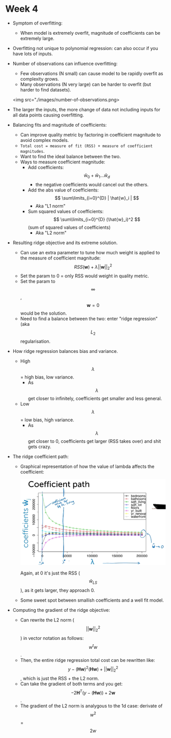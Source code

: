 # Week 4

* Symptom of overfitting:
	* When model is extremely overfit, magnitude of coefficients can be extremely large.

* Overfitting not unique to polynomial regression: can also occur if you have lots of inputs.

* Number of observations can influence overfitting:
	* Few observations (N small) can cause model to be rapidly overfit as complexity grows.
	* Many observations (N very large) can be harder to overfit (but harder to find datasets).

	<img src="./images/number-of-observations.png></img>

* The larger the inputs, the more change of data not including inputs for all data points causing overfitting.

* Balancing fits and magnitude of coefficients:
	* Can improve quality metric by factoring in coefficient magnitude to avoid complex models.
	* ``Total cost = measure of fit (RSS) + measure of coefficient magnitudes``.
	* Want to find the ideal balance between the two.
	* Ways to measure coefficient magnitude:
		* Add coefficients: $$ \hat{w}_0 + \hat{w}_1 ... \hat{w}_d $$
			* the negative coefficients would cancel out the others.
		* Add the abs value of coefficients: $$ \sum\limits_{i=0}^{D} | \hat{w}_i | $$
			* Aka "L1 norm"
		* Sum squared values of coefficients: $$ \sum\limits_{i=0}^{D} (\hat{w}_i)^2 $$ (sum of squared values of coefficients)
			* Aka "L2 norm"

* Resulting ridge objective and its extreme solution.
	* Can use an extra parameter to tune how much weight is applied to the measure of coefficient magnitude: $$ RSS(\mathbf{w}) + \lambda ||\mathbf{w}||_2^2 $$
	* Set the param to 0 = only RSS would weight in quality metric.
	* Set the param to $$ \infty $$, $$\mathbf{w} = 0 $$ would be the solution.
	* Need to find a balance between the two: enter "ridge regression" (aka $$ L_2 $$ regularisation.

* How ridge regression balances bias and variance.
	* High $$ \lambda $$ = high bias, low variance.
		* As $$ \lambda $$ get closer to infinitely, coefficients get smaller and less general.
	* Low  $$ \lambda $$ = low bias, high variance.
		* As $$ \lambda $$ get closer to 0, coefficients get larger (RSS takes over) and shit gets crazy.

* The ridge coefficient path:
  * Graphical representation of how the value of lambda affects the coefficient:

    <img src="./images/coefficient-path.png"></png>

    Again, at 0 it's just the RSS ($$ \hat{w}_{LS} $$), as it gets larger, they approach 0.

  * Some sweet spot between smallish coefficients and a well fit model.

* Computing the gradient of the ridge objective:
  * Can rewrite the L2 norm ($$ || \mathbf{w} ||_2^2 $$) in vector notation as follows: $$ w^tw $$.
  * Then, the entire ridge regression total cost can be rewritten like: $$ y - (\mathbf{H}\mathbf{w})^2(\mathbf{H}\mathbf{w}) + || \mathbf{w} ||_2^2 $$, which is just the RSS + the L2 norm.
  * Can take the gradient of both terms and you get: $$ -2\mathbf{H}^T( y - (\mathbf{H}\mathbf{w})) + 2\mathbf{w} $$ .
  * The gradient of the L2 norm is analygous to the 1d case: derivate of $$ w^2 $$ = $$ 2w $$
